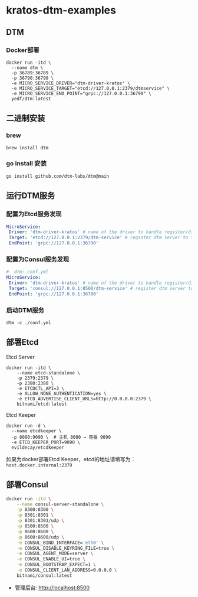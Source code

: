 # kratos-dtm-examples

## DTM

### Docker部署

```shell
docker run -itd \
  --name dtm \
  -p 36789:36789 \
  -p 36790:36790 \
  -e MICRO_SERVICE_DRIVER="dtm-driver-kratos" \
  -e MICRO_SERVICE_TARGET="etcd://127.0.0.1:2379/dtmservice" \
  -e MICRO_SERVICE_END_POINT="grpc://127.0.0.1:36790" \
  yedf/dtm:latest
```

## 二进制安装

### brew

```shell
brew install dtm
```

### go install 安装

```shell
go install github.com/dtm-labs/dtm@main
```

## 运行DTM服务

### 配置为Etcd服务发现

```yaml
MicroService:
 Driver: 'dtm-driver-kratos' # name of the driver to handle register/discover
 Target: 'etcd://127.0.0.1:2379/dtm-service' # register dtm server to this url
 EndPoint: 'grpc://127.0.0.1:36790'
```

### 配置为Consul服务发现

```yaml
#  dtm: conf.yml
MicroService:
 Driver: 'dtm-driver-kratos' # name of the driver to handle register/discover
 Target: 'consul://127.0.0.1:8500/dtm-service' # register dtm server to this url
 EndPoint: 'grpc://127.0.0.1:36790'
```

### 启动DTM服务

```shell
dtm -c ./conf.yml
```

## 部署Etcd

Etcd Server

```shell
docker run -itd \
    --name etcd-standalone \
    -p 2379:2379 \
    -p 2380:2380 \
    -e ETCDCTL_API=3 \
    -e ALLOW_NONE_AUTHENTICATION=yes \
    -e ETCD_ADVERTISE_CLIENT_URLS=http://0.0.0.0:2379 \
    bitnami/etcd:latest
```

Etcd Keeper

```shell
docker run -d \
  --name etcdkeeper \
  -p 8080:9090 \  # 主机 8080 → 容器 9090
  -e ETCD_KEEPER_PORT=9090 \
  evildecay/etcdkeeper
```

如果为docker部署Etcd Keeper，etcd的地址请填写为：`host.docker.internal:2379`

## 部署Consul

```bash
docker run -itd \
    --name consul-server-standalone \
    -p 8300:8300 \
    -p 8301:8301 \
    -p 8301:8301/udp \
    -p 8500:8500 \
    -p 8600:8600 \
    -p 8600:8600/udp \
    -e CONSUL_BIND_INTERFACE='eth0' \
    -e CONSUL_DISABLE_KEYRING_FILE=true \
    -e CONSUL_AGENT_MODE=server \
    -e CONSUL_ENABLE_UI=true \
    -e CONSUL_BOOTSTRAP_EXPECT=1 \
    -e CONSUL_CLIENT_LAN_ADDRESS=0.0.0.0 \
    bitnami/consul:latest
```

- 管理后台: <http://localhost:8500>
